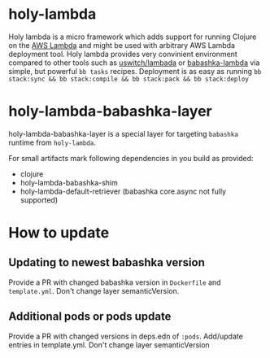 # holy-lambda
Holy lambda is a micro framework which adds support for running Clojure on the [AWS Lambda](https://aws.amazon.com/lambda/) and might be used with arbitrary AWS Lambda deployment tool. Holy lambda provides very convinient environment compared to other tools such as [uswitch/lambada](https://github.com/uswitch/lambada) or [babashka-lambda](https://github.com/dainiusjocas/babashka-lambda) via simple, but powerful `bb tasks` recipes. Deployment is as easy as running `bb stack:sync && bb stack:compile && bb stack:pack && bb stack:deploy`

# holy-lambda-babashka-layer
holy-lambda-babashka-layer is a special layer for targeting `babashka` runtime from `holy-lambda`. 

For small artifacts mark following dependencies in you build as provided:
- clojure
- holy-lambda-babashka-shim
- holy-lambda-default-retriever (babashka core.async not fully supported)

# How to update
## Updating to newest babashka version
Provide a PR with changed babashka version in `Dockerfile` and `template.yml`. Don't change layer semanticVersion.

## Additional pods or pods update
Provide a PR with changed versions in deps.edn of `:pods`. Add/update entries in template.yml. Don't change layer semanticVersion


